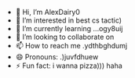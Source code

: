 - 👋 Hi, I’m AlexDairy0
- 👀 I’m interested in best cs tactic)
- 🌱 I’m currently learning ...ogy8uij
- 💞️ I’m looking to collaborate on 
- 📫 How to reach me .ydthbghdumj
- 😄 Pronouns: .)juvfdhuew
- ⚡ Fun fact: i wanna pizza))) haha
<!---
AlexDairy0/AlexDairy0 is a ✨ special ✨ repository because its `README.md` (this file) appears on your GitHub profile.
You can click the Preview link to take a look at your changes.
---
